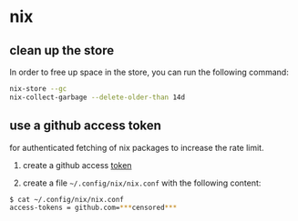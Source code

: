 # nix

## clean up the store

In order to free up space in the store, you can run the following command:

```bash
nix-store --gc
nix-collect-garbage --delete-older-than 14d
```

## use a github access token

for authenticated fetching of nix packages to increase the rate limit.

1) create a github access [token](https://github.com/settings/tokens?type=beta)

2) create a file `~/.config/nix/nix.conf` with the following content:

```bash
$ cat ~/.config/nix/nix.conf
access-tokens = github.com=***censored***
```
